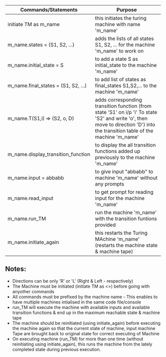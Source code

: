 Commands/Statements | Purpose
---|---
initiate TM as m_name | this initiates the turing machine with name 'm_name'
m_name.states = (S1, S2, ...) | adds the lists of all states S1, S2, ... for the machine 'm_name' to work on
m_name.initial_state = S | to add a state S as initial_state to the machine 'm_name'
m_name.final_states = (S1, S2, ...) | to add list of states as final_states S1,S2,... to the machine 'm_name'
m_name.T(S1,i) => (S2, o, D) | adds corresponding transition function (from state 'S1' on i/p 'i' To state 'S2' and write 'o', then move to direction 'D') into the transition table of the machine 'm_name'
m_name.display_transition_function | to display the all transition functions added up previously to the machine 'm_name'
m_name.input = abbabb | to give input "abbabb" to machine 'm_name' without any prompts
m_name.read_input | to get prompt for reading input for the machine 'm_name'
m_name.run_TM | run the machine 'm_name' with the transition funtions provided
m_name.initiate_again | this restarts the Turing MAchine 'm_name' (restarts the machine state & machine tape)


Notes:
---
  * Directions can be only 'R' or 'L' (Right & Left - respectively)
  * The Machine must be initiated (initiate TM as <>) before going with anyother commands
  * All commands must be prefixed by the machine name - This enables to have multiple machines intialised in the same code file/console
  * run_TM will execute the machine with available inputs and available transition functions & end up in the maximum reachable state & machine tape
  * The machine should be reinitiated (using initiate_again) before executing the machine again so that the current state of machine, input machine Tape are brought back to original state for correct executing of Machine
  * On executing machine (run_TM) for more than one time (without reinitiating using initiate_again), this runs the machine from the lately completed state during previous execution.
